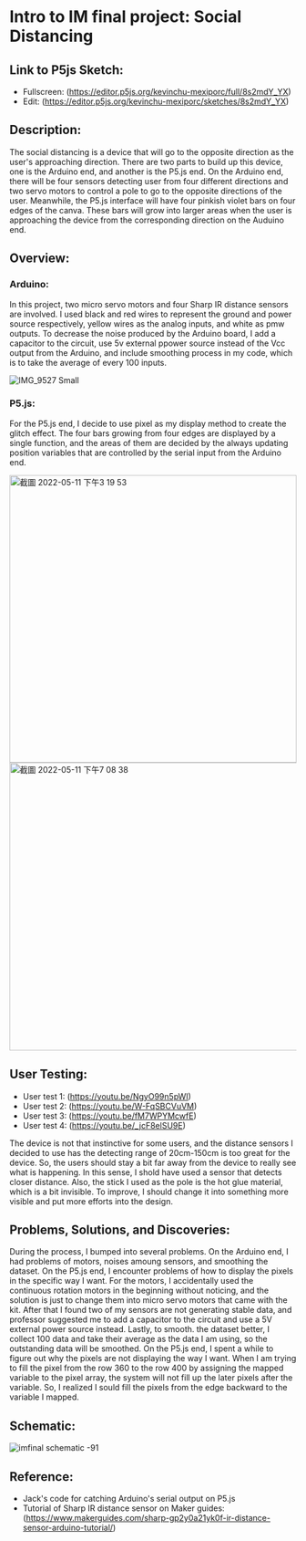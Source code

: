 # Intro to IM final project: Social Distancing

## Link to P5js Sketch:
- Fullscreen: (https://editor.p5js.org/kevinchu-mexiporc/full/8s2mdY_YX)
- Edit: (https://editor.p5js.org/kevinchu-mexiporc/sketches/8s2mdY_YX)

## Description:
The social distancing is a device that will go to the opposite direction as the user's approaching direction. There are two parts to build up this device, one is the Arduino end, and another is the P5.js end. On the Arduino end, there will be four sensors detecting user from four different directions and two servo motors to control a pole to go to the opposite directions of the user. Meanwhile, the P5.js interface will have four pinkish violet bars on four edges of the canva. These bars will grow into larger areas when the user is approaching the device from the corresponding direction on the Auduino end.

## Overview:

### Arduino:
In this project, two micro servo motors and four Sharp IR distance sensors are involved. I used black and red wires to represent the ground and power source respectively, yellow wires as the analog inputs, and white as pmw outputs. To decrease the noise produced by the Arduino board, I add a capacitor to the circuit, use 5v external ppower source instead of the Vcc output from the Arduino, and include smoothing process in my code, which is to take the average of every 100 inputs. 

![IMG_9527 Small](https://user-images.githubusercontent.com/98512579/168000692-c498c5c8-943b-4e65-b7b2-2a253c4fb629.jpeg)

### P5.js:
For the P5.js end, I decide to use pixel as my display method to create the glitch effect. The four bars growing from four edges are displayed by a single function, and the areas of them are decided by the always updating position variables that are controlled by the serial input from the Arduino end. 

<img width="504" alt="截圖 2022-05-11 下午3 19 53" src="https://user-images.githubusercontent.com/98512579/168000569-c13fe112-bb13-448b-a0c7-d4b30e267382.png">
<img width="505" alt="截圖 2022-05-11 下午7 08 38" src="https://user-images.githubusercontent.com/98512579/168000575-c4b1bccb-2bb8-4e58-956a-90242a9489c5.png">

## User Testing:
- User test 1: (https://youtu.be/NgyO99n5pWI)
- User test 2: (https://youtu.be/W-FqSBCVuVM)
- User test 3: (https://youtu.be/fM7WPYMcwfE)
- User test 4: (https://youtu.be/_jcF8elSU9E)

The device is not that instinctive for some users, and the distance sensors I decided to use has the detecting range of 20cm-150cm is too great for the device. So, the users should stay a bit far away from the device to really see what is happening. In this sense, I shold have used a sensor that detects closer distance. Also, the stick I used as the pole is the hot glue material, which is a bit invisible. To improve, I should change it into something more visible and put more efforts into the design.

## Problems, Solutions, and Discoveries:
During the process, I bumped into several problems. On the Arduino end, I had problems of motors, noises amoung sensors, and smoothing the dataset. On the P5.js end, I encounter problems of how to display the pixels in the specific way I want. For the motors, I accidentally used the continuous rotation motors in the beginning without noticing, and the solution is just to change them into micro servo motors that came with the kit. After that I found two of my sensors are not generating stable data, and professor suggested me to add a capacitor to the circuit and use a 5V external power source instead. Lastly, to smooth. the dataset better, I collect 100 data and take their average as the data I am using, so the outstanding data will be smoothed. On the P5.js end, I spent a while to figure out why the pixels are not displaying the way I want. When I am trying to fill the pixel from the row 360 to the row 400 by assigning the mapped variable to the pixel array, the system will not fill up the later pixels after the variable. So, I realized I sould fill the pixels from the edge backward to the variable I mapped.

## Schematic:
![imfinal schematic -91](https://user-images.githubusercontent.com/98512579/167999960-787e14d8-a631-4f0b-93ef-e35c7fa3a801.jpg)

## Reference:
- Jack's code for catching Arduino's serial output on P5.js
- Tutorial of Sharp IR distance sensor on Maker guides: (https://www.makerguides.com/sharp-gp2y0a21yk0f-ir-distance-sensor-arduino-tutorial/)
